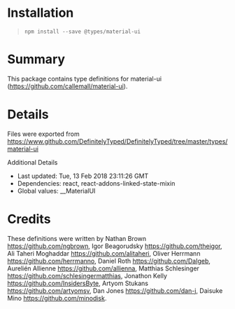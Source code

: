 # Installation
> `npm install --save @types/material-ui`

# Summary
This package contains type definitions for material-ui (https://github.com/callemall/material-ui).

# Details
Files were exported from https://www.github.com/DefinitelyTyped/DefinitelyTyped/tree/master/types/material-ui

Additional Details
 * Last updated: Tue, 13 Feb 2018 23:11:26 GMT
 * Dependencies: react, react-addons-linked-state-mixin
 * Global values: __MaterialUI

# Credits
These definitions were written by Nathan Brown <https://github.com/ngbrown>, Igor Beagorudsky <https://github.com/theigor>, Ali Taheri Moghaddar <https://github.com/alitaheri>, Oliver Herrmann <https://github.com/herrmanno>, Daniel Roth <https://github.com/DaIgeb>, Aurelién Allienne <https://github.com/allienna>, Matthias Schlesinger <https://github.com/schlesingermatthias>, Jonathon Kelly <https://github.com/InsidersByte>, Artyom Stukans <https://github.com/artyomsv>, Dan Jones <https://github.com/dan-j>, Daisuke Mino <https://github.com/minodisk>.
